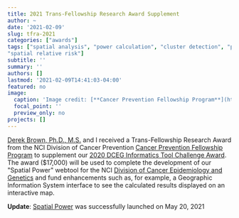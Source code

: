 ```yaml
---
title: 2021 Trans-Fellowship Research Award Supplement
author: ~
date: '2021-02-09'
slug: tfra-2021
categories: ["awards"]
tags: ["spatial analysis", "power calculation", "cluster detection", "point pattern", "kernel density estimation", 
"spatial relative risk"]
subtitle: ''
summary: ''
authors: []
lastmod: '2021-02-09T14:41:03-04:00'
featured: no
image:
  caption: 'Image credit: [**Cancer Prevention Fellowship Program**](https://cpfp.cancer.gov/)'
  focal_point: ''
  preview_only: no
projects: []
---
```


[Derek Brown, Ph.D., M.S.](https://dceg.cancer.gov/fellowship-training/what-our-fellows-do/meet-current-fellows/iteb-fellows#derek-brown-phd-postdoctoral-fellow) and I received a Trans-Fellowship Research Award from the NCI Division of Cancer Prevention [Cancer Prevention Fellowship Program](https://cpfp.cancer.gov/) to supplement our [2020 DCEG Informatics Tool Challenge Award](/post/tools). The award ($17,000) will be used to complete the development of our "Spatial Power" webtool for the NCI [Division of Cancer Epidemiology and Genetics](https://dceg.cancer.gov/) and fund enhancements such as, for example, a Geographic Information System interface to see the calculated results displayed on an interactive map.

**Update**: [Spatial Power](https://analysistools.cancer.gov/spatial-power) was successfully launched on May 20, 2021
